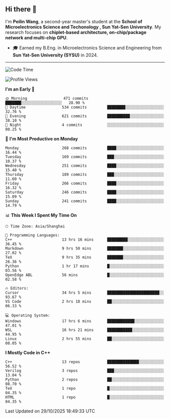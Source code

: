 ## Hi there 👋

I'm **Peilin Wang**, a second-year master's student at the **School of Microelectronics Science and Techonology , Sun Yat-Sen University**. My research focuses on **chiplet-based architecture, on-chip/package network and multi-chip GPU**.

- 🎓 Earned my B.Eng. in Microelectronics Science and Engineering from **Sun Yat-Sen University (SYSU)** in 2024.

---

<!--START_SECTION:waka-->
![Code Time](http://img.shields.io/badge/Code%20Time-307%20hrs%2030%20mins-blue)

![Profile Views](http://img.shields.io/badge/Profile%20Views-8-blue)

**I'm an Early 🐤** 

```text
🌞 Morning                471 commits         ███████░░░░░░░░░░░░░░░░░░   28.90 % 
🌆 Daytime                534 commits         ████████░░░░░░░░░░░░░░░░░   32.76 % 
🌃 Evening                621 commits         ██████████░░░░░░░░░░░░░░░   38.10 % 
🌙 Night                  4 commits           ░░░░░░░░░░░░░░░░░░░░░░░░░   00.25 % 
```
📅 **I'm Most Productive on Monday** 

```text
Monday                   268 commits         ████░░░░░░░░░░░░░░░░░░░░░   16.44 % 
Tuesday                  169 commits         ███░░░░░░░░░░░░░░░░░░░░░░   10.37 % 
Wednesday                251 commits         ████░░░░░░░░░░░░░░░░░░░░░   15.40 % 
Thursday                 189 commits         ███░░░░░░░░░░░░░░░░░░░░░░   11.60 % 
Friday                   266 commits         ████░░░░░░░░░░░░░░░░░░░░░   16.32 % 
Saturday                 246 commits         ████░░░░░░░░░░░░░░░░░░░░░   15.09 % 
Sunday                   241 commits         ████░░░░░░░░░░░░░░░░░░░░░   14.79 % 
```


📊 **This Week I Spent My Time On** 

```text
🕑︎ Time Zone: Asia/Shanghai

💬 Programming Languages: 
C++                      13 hrs 16 mins      █████████░░░░░░░░░░░░░░░░   36.45 % 
Markdown                 9 hrs 50 mins       ███████░░░░░░░░░░░░░░░░░░   27.02 % 
TeX                      9 hrs 35 mins       ███████░░░░░░░░░░░░░░░░░░   26.36 % 
Python                   1 hr 17 mins        █░░░░░░░░░░░░░░░░░░░░░░░░   03.56 % 
OpenEdge ABL             56 mins             █░░░░░░░░░░░░░░░░░░░░░░░░   02.58 % 

🔥 Editors: 
Cursor                   34 hrs 5 mins       ███████████████████████░░   93.67 % 
VS Code                  2 hrs 18 mins       ██░░░░░░░░░░░░░░░░░░░░░░░   06.33 % 

💻 Operating System: 
Windows                  17 hrs 6 mins       ████████████░░░░░░░░░░░░░   47.01 % 
WSL                      16 hrs 21 mins      ███████████░░░░░░░░░░░░░░   44.95 % 
Linux                    2 hrs 55 mins       ██░░░░░░░░░░░░░░░░░░░░░░░   08.05 % 
```

**I Mostly Code in C++** 

```text
C++                      13 repos            ██████████████░░░░░░░░░░░   56.52 % 
Verilog                  3 repos             ███░░░░░░░░░░░░░░░░░░░░░░   13.04 % 
Python                   2 repos             ██░░░░░░░░░░░░░░░░░░░░░░░   08.70 % 
TeX                      1 repo              █░░░░░░░░░░░░░░░░░░░░░░░░   04.35 % 
HTML                     1 repo              █░░░░░░░░░░░░░░░░░░░░░░░░   04.35 % 
```




 Last Updated on 29/10/2025 18:49:33 UTC
<!--END_SECTION:waka-->
